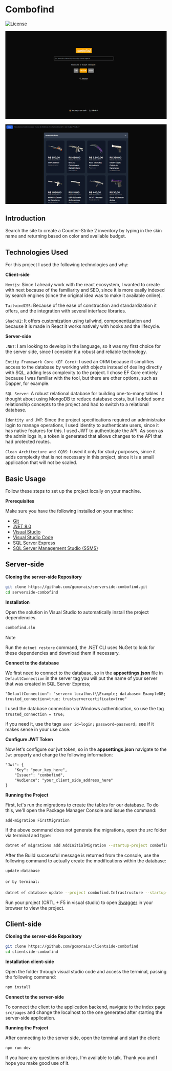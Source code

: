 # Combofind
<p align='left'>
	<a href='https://opensource.org/license/mit'><img alt="License" src="https://img.shields.io/static/v1?label=license&message=MIT&color=8257E5&labelColor=000000"></a>
	
</p>

![alt text](public/image-2.png)

![alt text](public/image-1.png)

## <a name="apresentation">Introduction</a>

Search the site to create a Counter-Strike 2 inventory by typing in the skin name and returning based on color and available budget.

## <a name="techsUsage">Technologies Used</a>

For this project I used the following technologies and why:

**Client-side**

``Nextjs``: Since I already work with the react ecosystem, I wanted to create with next because of the familiarity and SEO, since it is more easily indexed by search engines (since the original idea was to make it available online).

``TailwindCSS``: Because of the ease of construction and standardization it offers, and the integration with several interface libraries.

``ShadnUI``: It offers customization using tailwind, componentization and because it is made in React it works natively with hooks and the lifecycle.

**Server-side**

``.NET``: I am looking to develop in the language, so it was my first choice for the server side, since I consider it a robust and reliable technology.

``Entity Framework Core (EF Core)``: I used an ORM because it simplifies access to the database by working with objects instead of dealing directly with SQL, adding less complexity to the project. I chose EF Core entirely because I was familiar with the tool, but there are other options, such as Dapper, for example.

``SQL Server``: A robust relational database for building one-to-many tables. I thought about using MongoDB to reduce database costs, but I added some relationship concepts to the project and had to switch to a relational database.

``Identity and JWT``: Since the project specifications required an administrator login to manage operations, I used identity to authenticate users, since it has native features for this. I used JWT to authenticate the API. As soon as the admin logs in, a token is generated that allows changes to the API that had protected routes.

``Clean Architecture and CQRS``: I used it only for study purposes, since it adds complexity that is not necessary in this project, since it is a small application that will not be scaled.

## <a name="basicUsage">Basic Usage</a>

Follow these steps to set up the project locally on your machine.


**Prerequisites**
<a name="prerequisites"></a>

Make sure you have the following installed on your machine:

- [Git](https://git-scm.com/)
- [.NET 8.0](https://dotnet.microsoft.com/pt-br/download/dotnet/8.0)
- [Visual Studio](https://visualstudio.microsoft.com/pt-br/)
- [Visual Studio Code](https://code.visualstudio.com/)
- [SQL Server Express](https://www.microsoft.com/pt-br/sql-server/sql-server-downloads)
- [SQL Server Management Studio (SSMS)](https://learn.microsoft.com/en-us/sql/ssms/download-sql-server-management-studio-ssms?view=sql-server-ver16)


## Server-side

**Cloning the server-side Repository**
<a name="cloning"></a>

```bash
git clone https://github.com/gcmorais/serverside-combofind.git
cd serverside-combofind
```

**Installation**
<a name="installation"></a>

Open the solution in Visual Studio to automatically install the project dependencies.

```bash
combofind.sln
```

> [!note]
>
>  Run the `dotnet restore` command, the .NET CLI uses NuGet to look for these dependencies and download them if necessary. 


**Connect to the database**
<a name="connectdb"></a>

We first need to connect to the database, so in the <strong>appsettings.json</strong> file in `DefaultConnection` in the server tag you will put the name of your server that was created in SQL Server Express;

```env
"DefaultConnection": "server= localhost\\Example; database= ExampleDB; trusted_connection=true; trustservercertificate=true"
```

I used the database connection via Windows authentication, so use the tag `trusted_connection = true;` 

if you need it, use the tags `user id=login;` `password=password;` see if it makes sense in your use case.

**Configure JWT Token**
<a name="connectdb"></a>

Now let's configure our jwt token, so in the <strong>appsettings.json</strong> navigate to the `Jwt` property and change the following information:

```env
"Jwt": {
    "Key": "your_key_here",
    "Issuer": "combofind",
    "Audience": "your_client_side_address_here"
}
```

**Running the Project**
<a name="running"></a>

First, let's run the migrations to create the tables for our database.
To do this, we'll open the Package Manager Console and issue the command:

```bash
add-migration FirstMigration
```

If the above command does not generate the migrations, open the *src* folder via terminal and type:

```bash
dotnet ef migrations add AddInitialMigration --startup-project combofind.WebApi --project combofind.Infrastructure
```

After the Build successful message is returned from the console, use the following command to actually create the modifications within the database:

```bash
update-database

or by terminal:

dotnet ef database update --project combofind.Infrastructure --startup-project combofind.WebApi
```


Run your project (CRTL + F5 in visual studio) to open [Swagger](https://swagger.io/) in your browser to view the project.

## Client-side

**Cloning the server-side Repository**
<a name="cloning"></a>

```bash
git clone https://github.com/gcmorais/clientside-combofind
cd clientside-combofind
```

**Installation client-side**
<a name="installation"></a>

Open the folder through visual studio code and access the terminal, passing the following command:

```bash
npm install
```

**Connect to the server-side**
<a name="connectsvs"></a>

To connect the client to the application backend, navigate to the index page `src/pages` and change the localhost to the one generated after starting the server-side application.


**Running the Project**
<a name="running"></a>

After connecting to the server side, open the terminal and start the client:

```bash
npm run dev
```

If you have any questions or ideas, I'm available to talk. Thank you and I hope you make good use of it. 